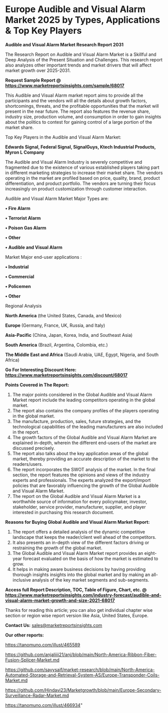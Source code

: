 # Europe Audible and Visual Alarm Market 2025 by Types, Applications & Top Key Players

<strong>Audible and Visual Alarm Market Research Report 2031</strong>

The Research Report on Audible and Visual Alarm Market is a Skillful and Deep Analysis of the Present Situation and Challenges. This research report also analyzes other important trends and market drivers that will affect market growth over 2025-2031.

<strong>Request Sample Report @ <a href=https://www.marketreportsinsights.com/sample/68017>https://www.marketreportsinsights.com/sample/68017</a></strong>

This Audible and Visual Alarm market report aims to provide all the participants and the vendors will all the details about growth factors, shortcomings, threats, and the profitable opportunities that the market will present in the near future. The report also features the revenue share, industry size, production volume, and consumption in order to gain insights about the politics to contest for gaining control of a large portion of the market share.

Top Key Players in the Audible and Visual Alarm Market:

<strong>Edwards Signal, Federal Signal, SignalGuys, Ktech Industrial Products, Myron L Company</strong>

The Audible and Visual Alarm Industry is severely competitive and fragmented due to the existence of various established players taking part in different marketing strategies to increase their market share. The vendors operating in the market are profiled based on price, quality, brand, product differentiation, and product portfolio. The vendors are turning their focus increasingly on product customization through customer interaction.

Audible and Visual Alarm Market Major Types are:

<strong>• Fire Alarm

• Terrorist Alarm

• Poison Gas Alarm

• Other

• Audible and Visual Alarm</strong>

Market Major end-user applications :

<strong>• Industrial

• Commercial

• Policemen

• Other</strong>

Regional Analysis

</u><strong><b>North America</b></strong> (the United States, Canada, and Mexico)

<strong><b>Europe </b></strong>(Germany, France, UK, Russia, and Italy)

<strong><b>Asia-Pacific</b></strong> (China, Japan, Korea, India, and Southeast Asia)

<strong><b>South America</b></strong> (Brazil, Argentina, Colombia, etc.)

<strong><b>The Middle East and Africa</b></strong> (Saudi Arabia, UAE, Egypt, Nigeria, and South Africa)

<strong>Go For Interesting Discount Here: <a href=https://www.marketreportsinsights.com/discount/68017>https://www.marketreportsinsights.com/discount/68017</a></strong>

<strong>Points Covered in The Report:</strong>
<ol>
  <li>The major points considered in the Global Audible and Visual Alarm Market report include the leading competitors operating in the global market.</li>
  <li>The report also contains the company profiles of the players operating in the global market.</li>
  <li>The manufacture, production, sales, future strategies, and the technological capabilities of the leading manufacturers are also included in the report.</li>
  <li>The growth factors of the Global Audible and Visual Alarm Market are explained in-depth, wherein the different end-users of the market are discussed precisely.</li>
  <li>The report also talks about the key application areas of the global market, thereby providing an accurate description of the market to the readers/users.</li>
  <li>The report incorporates the SWOT analysis of the market. In the final section, the report features the opinions and views of the industry experts and professionals. The experts analyzed the export/import policies that are favorably influencing the growth of the Global Audible and Visual Alarm Market.</li>
  <li>The report on the Global Audible and Visual Alarm Market is a worthwhile source of information for every policymaker, investor, stakeholder, service provider, manufacturer, supplier, and player interested in purchasing this research document.</li>
</ol>
<strong>Reasons for Buying Global Audible and Visual Alarm Market Report:</strong>

<ol>
  <li>The report offers a detailed analysis of the dynamic competitive landscape that keeps the reader/client well ahead of the competitors.</li>
  <li>It also presents an in-depth view of the different factors driving or restraining the growth of the global market.</li>
  <li>The Global Audible and Visual Alarm Market report provides an eight-year forecast evaluated on the basis of how the market is estimated to grow.</li>
  <li>It helps in making aware business decisions by having providing thorough insights insights into the global market and by making an all-inclusive analysis of the key market segments and sub-segments.</li>
</ol>
<strong>Access full Report Description, TOC, Table of Figure, Chart, etc. @ <a href=https://www.marketreportsinsights.com/industry-forecast/audible-and-visual-alarm-market-growth-and-size-2021-68017>https://www.marketreportsinsights.com/industry-forecast/audible-and-visual-alarm-market-growth-and-size-2021-68017</a></strong>


Thanks for reading this article; you can also get individual chapter wise section or region wise report version like Asia, United States, Europe.

<strong>Contact Us:</strong>
sales@marketreportsinsights.com

<strong>Our other reports:</strong>

<a href=https://tanomuno.com/illust/465589>https://tanomuno.com/illust/465589</a>

<a href=https://github.com/anjaliiii21/anj/blob/main/North-America-Ribbon-Fiber-Fusion-Splicer-Market.md>https://github.com/anjaliiii21/anj/blob/main/North-America-Ribbon-Fiber-Fusion-Splicer-Market.md</a>

<a href=https://github.com/sayysaif/market-research/blob/main/North-America-Automated-Storage-and-Retrieval-System-AS/Europe-Transponder-Coils-Market.md>https://github.com/sayysaif/market-research/blob/main/North-America-Automated-Storage-and-Retrieval-System-AS/Europe-Transponder-Coils-Market.md</a>

<a href=https://github.com/Hindavi23/Marketgrowth/blob/main/Europe-Secondary-Surveillance-Radar-Market.md>https://github.com/Hindavi23/Marketgrowth/blob/main/Europe-Secondary-Surveillance-Radar-Market.md</a>

<a href=https://tanomuno.com/illust/466934>https://tanomuno.com/illust/466934</a>"

